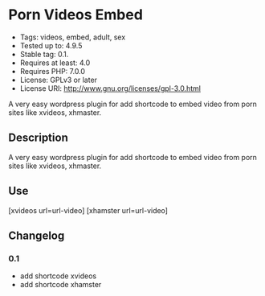 # Porn Videos Embed #
* Tags: videos, embed, adult, sex
* Tested up to: 4.9.5
* Stable tag: 0.1.
* Requires at least: 4.0
* Requires PHP: 7.0.0
* License: GPLv3 or later
* License URI: http://www.gnu.org/licenses/gpl-3.0.html

A very easy wordpress plugin for add shortcode to embed video from porn sites
like xvideos, xhmaster.

## Description ##
A very easy wordpress plugin for add shortcode to embed video from porn sites
like xvideos, xhmaster.

## Use ##
[xvideos url=url-video]
[xhamster url=url-video]


## Changelog ##

### 0.1 ###
* add shortcode xvideos
* add shortcode xhamster
